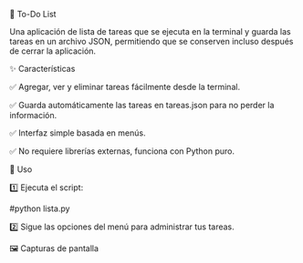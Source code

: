 📌 To-Do List

Una aplicación de lista de tareas que se ejecuta en la terminal y guarda las tareas en un archivo JSON, permitiendo que se conserven incluso después de cerrar la aplicación.

✨ Características

✅ Agregar, ver y eliminar tareas fácilmente desde la terminal.

✅ Guarda automáticamente las tareas en tareas.json para no perder la información.

✅ Interfaz simple basada en menús.

✅ No requiere librerías externas, funciona con Python puro.

🚀 Uso

1️⃣ Ejecuta el script:

#python lista.py

2️⃣ Sigue las opciones del menú para administrar tus tareas.

🖼️ Capturas de pantalla

